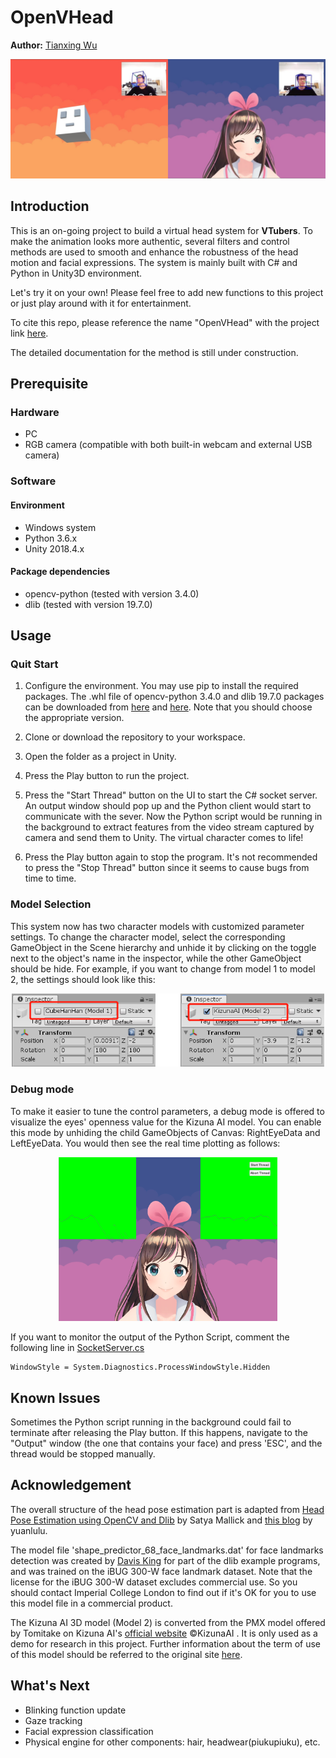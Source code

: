 # OpenVHead

**Author:** [Tianxing Wu](https://github.com/TianxingWu)

<p align="center">
    <img src="./Doc/OpenVHead.jpg">
</p>

## Introduction

This is an on-going project to build a virtual head system for **VTubers**. To make the animation looks more authentic, several filters and control methods are used to smooth and enhance the robustness of the head motion and facial expressions. The system is mainly built with C# and Python in Unity3D environment.

Let's try it on your own! Please feel free to add new functions to this project or just play around with it for entertainment. 

To cite this repo, please reference the name "OpenVHead" with the project link [here](https://github.com/TianxingWu/OpenVHead).

The detailed documentation for the method is still under construction.

## Prerequisite

### Hardware
- PC
- RGB camera (compatible with both built-in webcam and external USB camera)

### Software
#### Environment
- Windows system
- Python 3.6.x
- Unity 2018.4.x
#### Package dependencies
- opencv-python (tested with version 3.4.0)
- dlib (tested with version 19.7.0)


## Usage
### Quit Start
1. Configure the environment. You may use pip to install the required packages. The .whl file of opencv-python 3.4.0 and dlib 19.7.0 packages can be downloaded from [here](https://pypi.org/project/opencv-python/3.4.0.12/#files) and [here](https://pypi.org/project/dlib/19.7.0/#files). Note that you should choose the appropriate version.

2. Clone or download the repository to your workspace.

3. Open the folder as a project in Unity.

4. Press the Play button to run the project.

5. Press the "Start Thread" button on the UI to start the C# socket server. An output window should pop up and the Python client would start to communicate with the sever. Now the Python script would be running in the background to extract features from the video stream captured by camera and send them to Unity. The virtual character comes to life!

6. Press the Play button again to stop the program. It's not recommended to press the "Stop Thread" button since it seems to cause bugs from time to time. 

### Model Selection
This system now has two character models with customized parameter settings. To change the character model, select the corresponding GameObject in the Scene hierarchy and unhide it by clicking on the toggle next to the object's name in the inspector, while the other GameObject should be hide. For example, if you want to change from model 1 to model 2, the settings should look like this:

<p align="center">
    <img width="500" img src="./Doc/select_model.png">
</p>

### Debug mode
To make it easier to tune the control parameters, a debug mode is offered to visualize the eyes' openness value for the Kizuna AI model. You can enable this mode by unhiding the child GameObjects of Canvas: RightEyeData and LeftEyeData. You would then see the real time plotting as follows:

<p align="center">
    <img width="350" img src="./Doc/debug_mode.png">
</p>

If you want to monitor the output of the Python Script, comment the following line in [SocketServer.cs](\Assets\Scripts\SocketServer.cs)

```
WindowStyle = System.Diagnostics.ProcessWindowStyle.Hidden
```

## Known Issues
Sometimes the Python script running in the background could fail to terminate after releasing the Play button. If this happens, navigate to the "Output" window (the one that contains your face) and press 'ESC', and the thread would be stopped manually. 

## Acknowledgement
The overall structure of the head pose estimation part is adapted from [Head Pose Estimation using OpenCV and Dlib](https://www.learnopencv.com/head-pose-estimation-using-opencv-and-dlib/) by Satya Mallick and [this blog](https://blog.csdn.net/yuanlulu/article/details/82763170) by yuanlulu.

The model file 'shape_predictor_68_face_landmarks.dat' for face landmarks detection was created by [Davis King](https://github.com/davisking) for part of the dlib example programs, and was trained on the iBUG 300-W face landmark dataset. Note that the license for the iBUG 300-W dataset excludes commercial use. So you should contact Imperial College London to find out if it's OK for you to use this model file in a commercial product.

The Kizuna AI 3D model (Model 2) is converted from the PMX model offered by Tomitake on Kizuna AI's [official website](https://kizunaai.com/) &copy;KizunaAI . It is only used as a demo for research in this project. Further information about the term of use of this model should be referred to the original site [here](https://kizunaai.com/download/).

## What's Next
- Blinking function update
- Gaze tracking
- Facial expression classification
- Physical engine for other components: hair, headwear(piukupiuku), etc.
